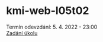 # kmi-web-l05t02

Termín odevzdání: 5. 4. 2022 - 23:00 <br>
[Zadání úkolu](https://www.thomasparsley.cz/vyuka/2021-2022/kmi/tvorba-webovych-stranek/cviceni/css-grid#task-2)

